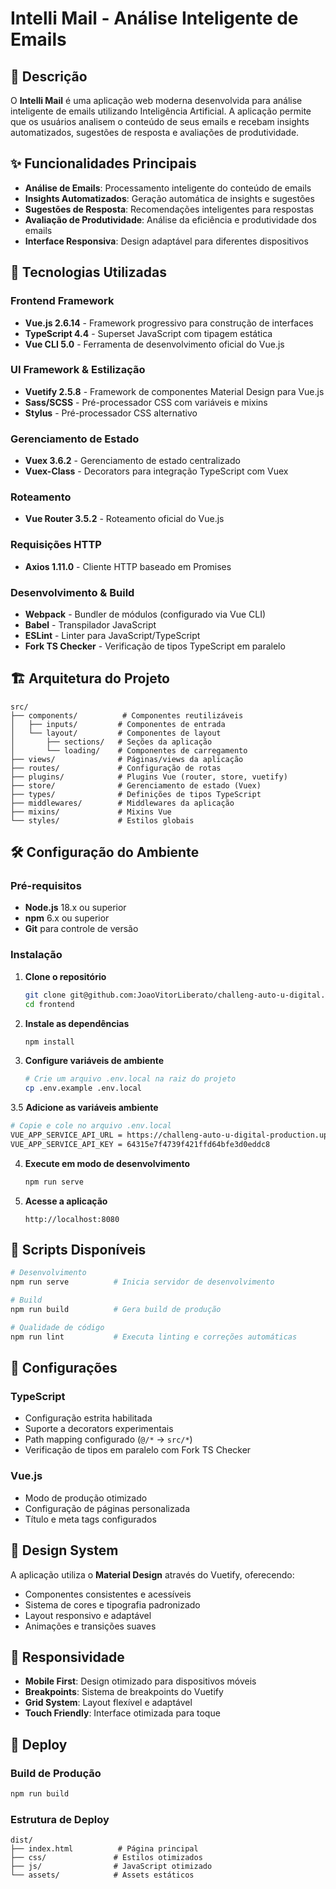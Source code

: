 # Intelli Mail - Análise Inteligente de Emails

## 📧 Descrição

O **Intelli Mail** é uma aplicação web moderna desenvolvida para análise inteligente de emails utilizando Inteligência Artificial. A aplicação permite que os usuários analisem o conteúdo de seus emails e recebam insights automatizados, sugestões de resposta e avaliações de produtividade.

## ✨ Funcionalidades Principais

- **Análise de Emails**: Processamento inteligente do conteúdo de emails
- **Insights Automatizados**: Geração automática de insights e sugestões
- **Sugestões de Resposta**: Recomendações inteligentes para respostas
- **Avaliação de Produtividade**: Análise da eficiência e produtividade dos emails
- **Interface Responsiva**: Design adaptável para diferentes dispositivos

## 🚀 Tecnologias Utilizadas

### Frontend Framework
- **Vue.js 2.6.14** - Framework progressivo para construção de interfaces
- **TypeScript 4.4** - Superset JavaScript com tipagem estática
- **Vue CLI 5.0** - Ferramenta de desenvolvimento oficial do Vue.js

### UI Framework & Estilização
- **Vuetify 2.5.8** - Framework de componentes Material Design para Vue.js
- **Sass/SCSS** - Pré-processador CSS com variáveis e mixins
- **Stylus** - Pré-processador CSS alternativo

### Gerenciamento de Estado
- **Vuex 3.6.2** - Gerenciamento de estado centralizado
- **Vuex-Class** - Decorators para integração TypeScript com Vuex

### Roteamento
- **Vue Router 3.5.2** - Roteamento oficial do Vue.js

### Requisições HTTP
- **Axios 1.11.0** - Cliente HTTP baseado em Promises

### Desenvolvimento & Build
- **Webpack** - Bundler de módulos (configurado via Vue CLI)
- **Babel** - Transpilador JavaScript
- **ESLint** - Linter para JavaScript/TypeScript
- **Fork TS Checker** - Verificação de tipos TypeScript em paralelo
## 🏗️ Arquitetura do Projeto

```
src/
├── components/          # Componentes reutilizáveis
│   ├── inputs/         # Componentes de entrada
│   └── layout/         # Componentes de layout
│       ├── sections/   # Seções da aplicação
│       └── loading/    # Componentes de carregamento
├── views/              # Páginas/views da aplicação
├── routes/             # Configuração de rotas
├── plugins/            # Plugins Vue (router, store, vuetify)
├── store/              # Gerenciamento de estado (Vuex)
├── types/              # Definições de tipos TypeScript
├── middlewares/        # Middlewares da aplicação
├── mixins/             # Mixins Vue
└── styles/             # Estilos globais
```

## 🛠️ Configuração do Ambiente

### Pré-requisitos
- **Node.js** 18.x ou superior
- **npm** 6.x ou superior
- **Git** para controle de versão

### Instalação

1. **Clone o repositório**
   ```bash
   git clone git@github.com:JoaoVitorLiberato/challeng-auto-u-digital.git
   cd frontend
   ```

2. **Instale as dependências**
   ```bash
   npm install
   ```

3. **Configure variáveis de ambiente**
   ```bash
   # Crie um arquivo .env.local na raiz do projeto
   cp .env.example .env.local
   ```
3.5 **Adicione as variáveis ambiente**
   ```bash
   # Copie e cole no arquivo .env.local
   VUE_APP_SERVICE_API_URL = https://challeng-auto-u-digital-production.up.railway.app
   VUE_APP_SERVICE_API_KEY = 64315e7f4739f421ffd64bfe3d0eddc8
   ```

4. **Execute em modo de desenvolvimento**
   ```bash
   npm run serve
   ```

5. **Acesse a aplicação**
   ```
   http://localhost:8080
   ```

## 📜 Scripts Disponíveis

```bash
# Desenvolvimento
npm run serve          # Inicia servidor de desenvolvimento

# Build
npm run build          # Gera build de produção

# Qualidade de código
npm run lint           # Executa linting e correções automáticas
```

## 🔧 Configurações

### TypeScript
- Configuração estrita habilitada
- Suporte a decorators experimentais
- Path mapping configurado (`@/*` → `src/*`)
- Verificação de tipos em paralelo com Fork TS Checker

### Vue.js
- Modo de produção otimizado
- Configuração de páginas personalizada
- Título e meta tags configurados


## 🎨 Design System

A aplicação utiliza o **Material Design** através do Vuetify, oferecendo:
- Componentes consistentes e acessíveis
- Sistema de cores e tipografia padronizado
- Layout responsivo e adaptável
- Animações e transições suaves

## 📱 Responsividade

- **Mobile First**: Design otimizado para dispositivos móveis
- **Breakpoints**: Sistema de breakpoints do Vuetify
- **Grid System**: Layout flexível e adaptável
- **Touch Friendly**: Interface otimizada para toque


## 🚀 Deploy

### Build de Produção
```bash
npm run build
```

### Estrutura de Deploy
```
dist/
├── index.html          # Página principal
├── css/               # Estilos otimizados
├── js/                # JavaScript otimizado
└── assets/            # Assets estáticos
```
